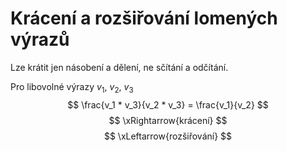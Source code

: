 # Krácení a rozšiřování lomených výrazů
Lze krátit jen násobení a dělení, ne sčítání a odčítání.

Pro libovolné výrazy $v_1$, $v_2$, $v_3$
$$
\frac{v_1 * v_3}{v_2 * v_3} = \frac{v_1}{v_2}
$$
$$
\xRightarrow{krácení}
$$
$$
\xLeftarrow{rozšiřování}
$$
